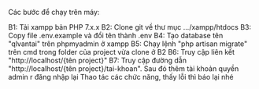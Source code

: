 Các bước để chạy trên máy:

B1: Tải xampp bản PHP 7.x.x
B2: Clone git về thư mục .../xampp/htdocs
B3: Copy file .env.example và đổi tên thành .env
B4: Tạo database tên "qlvantai" trên phpmyadmin ở xampp
B5: Chạy lệnh "php artisan migrate" trên cmd trong folder của project vừa clone ở B2
B6: Truy cập liên kết "http://localhost/{tên project}" 
B7: Truy cập đường  dẫn "http://localhost/{tên project}/tai-khoan". Sau đó thêm tài khoản quyền admin r đăng nhập lại
Thao tác các chức năng, thấy lỗi thì báo lại nhé
